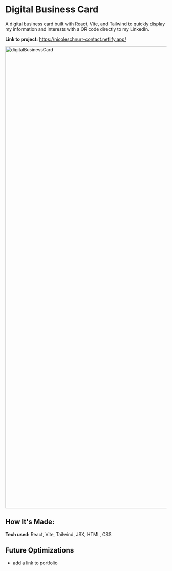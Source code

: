 # Digital Business Card
A digital business card built with React, Vite, and Tailwind to quickly display my information and interests with a QR code directly to my LinkedIn.

**Link to project:** https://nicoleschnurr-contact.netlify.app/

<img width="1440" alt="digitalBusinessCard" src="https://i.imgur.com/EMl1xs2.mp4">

## How It's Made:

**Tech used:** React, Vite, Tailwind, JSX, HTML, CSS

## Future Optimizations
- add a link to portfolio